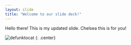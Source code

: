 ```yaml
---
layout: slide
title: "Welcome to our slide deck!"
---
```


Hello there!  This is my updated slide.
Chelsea this is for you!

![defunktocat](https://octodex.github.com/images/defunktocat.png)
{: .center}
